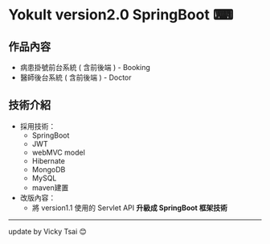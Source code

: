 # Yokult version2.0 SpringBoot ⌨
## 作品內容
* 病患掛號前台系統 ( 含前後端 ) - Booking
* 醫師後台系統 ( 含前後端 ) - Doctor
## 技術介紹
* 採用技術：
  * SpringBoot
  * JWT
  * webMVC model
  * Hibernate 
  * MongoDB 
  * MySQL
  * maven建置
* 改版內容：
	* 將 version1.1 使用的 Servlet API **升級成 SpringBoot 框架技術**
---
update by Vicky Tsai 😊
